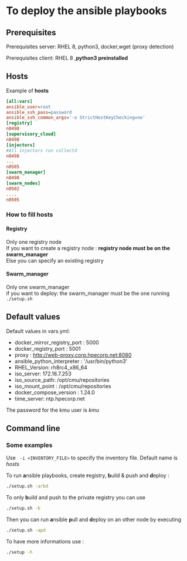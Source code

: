 # To deploy the ansible playbooks

## Prerequisites

Prerequisites server: RHEL 8, python3, docker,wget (proxy detection)

Prerequisites client: RHEL 8 ,**python3 preinstalled**

## Hosts

Example of **hosts**
```ini
[all:vars]
ansible_user=root
ansible_ssh_pass=password
ansible_ssh_common_args='-o StrictHostKeyChecking=no'
[registry]
n0498
[supervisory_cloud]
n0498
[injectors]
#All injectors run collectd
n0498
...
n0505
[swarm_manager]
n0498
[swarm_nodes]
n0502
....
n0505
```

### How to fill hosts
#### Registry
Only one registry node  
If you want to create a registry node : **registry node must be on the swarm_manager**  
Else you can specify an existing registry  
#### Swarm_manager
Only one swarm_manager  
if you want to deploy: the swarm_manager must be the one running `./setup.sh`  

## Default values

Default values in vars.yml:
* docker_mirror_registry_port : 5000
* docker_registry_port : 5001
* proxy : http://web-proxy.corp.hpecorp.net:8080
* ansible_python_interpreter : '/usr/bin/python3'
* RHEL_Version: rh8rc4_x86_64
* iso_server: 172.16.7.253
* iso_source_path: /opt/cmu/repositories
* iso_mount_point : /opt/cmu/repositories
* docker_compose_version : 1.24.0
* time_server: ntp.hpecorp.net


The password for the kmu user is *kmu*

## Command line

### Some examples 

Use ` -i <INVENTORY_FILE>` to specify the inventory file. Default name is *hosts*  

To run **a**nsible playbooks, create **r**egistry, **b**uild & push  and **d**eploy :
```bash
./setup.sh -arbd 
```


To only **b**uild and push to the private registry you can use
```bash
./setup.sh -b 
```
Then you can run **a**nsible **p**ull and **d**eploy on an other node by executing
```bash
./setup.sh -apd 
```


To have more informations use :
```bash
./setup -h
```